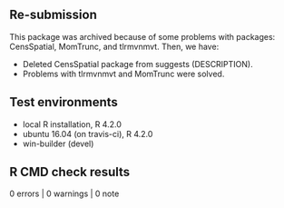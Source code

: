 
## Re-submission

This package was archived because of some problems with packages: CensSpatial, MomTrunc, and tlrmvnmvt. Then, we have:
* Deleted CensSpatial package from suggests (DESCRIPTION).
* Problems with tlrmvnmvt and MomTrunc were solved.

## Test environments
* local R installation, R 4.2.0
* ubuntu 16.04 (on travis-ci), R 4.2.0
* win-builder (devel)

## R CMD check results

0 errors | 0 warnings | 0 note
